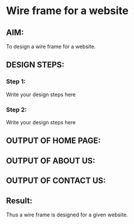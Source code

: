 # Wire frame for a website

## AIM:
To design a wire frame for a website.

## DESIGN STEPS:

### Step 1:
Write your design steps here 

### Step 2:
Write your design steps here

## OUTPUT OF HOME PAGE:



## OUTPUT OF ABOUT US:



## OUTPUT OF CONTACT US:



## Result:
Thus a wire frame is designed for a given website.
